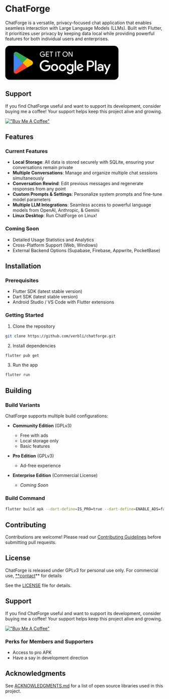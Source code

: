 # ChatForge

ChatForge is a versatile, privacy-focused chat application that enables seamless interaction with Large Language Models (LLMs). Built with Flutter, it prioritizes user privacy by keeping data local while providing powerful features for both individual users and enterprises.

[![en](google_play.svg)](https://play.google.com/store/apps/details?id=org.verbli.chatforge)

## Support
If you find ChatForge useful and want to support its development, consider buying me a coffee! Your support helps keep this project alive and growing.


[!["Buy Me A Coffee"](https://www.buymeacoffee.com/assets/img/custom_images/yellow_img.png)](https://www.buymeacoffee.com/eshipman)


## Features

### Current Features
- **Local Storage**: All data is stored securely with SQLite, ensuring your conversations remain private
- **Multiple Conversations**: Manage and organize multiple chat sessions simultaneously
- **Conversation Rewind**: Edit previous messages and regenerate responses from any point
- **Custom Prompts & Settings**: Personalize system prompts and fine-tune model parameters
- **Multiple LLM Integrations**: Seamless access to powerful language models from OpenAI, Anthropic, & Gemini
- **Linux Desktop**: Run ChatForge on Linux!

### Coming Soon
- Detailed Usage Statistics and Analytics
- Cross-Platform Support (Web, Windows)
- External Backend Options (Supabase, Firebase, Appwrite, PocketBase)

## Installation

### Prerequisites
- Flutter SDK (latest stable version)
- Dart SDK (latest stable version)
- Android Studio / VS Code with Flutter extensions

### Getting Started
1. Clone the repository
```bash
git clone https://github.com/verbli/chatforge.git
```

2. Install dependencies
```bash
flutter pub get
```

3. Run the app
```bash
flutter run
```

## Building

### Build Variants
ChatForge supports multiple build configurations:

- **Community Edition** (GPLv3)
    - Free with ads
    - Local storage only
    - Basic features

- **Pro Edition** (GPLv3)
    - Ad-free experience

- **Enterprise Edition** (Commercial License)
    - _Coming Soon_

### Build Command
```bash
flutter build apk --dart-define=IS_PRO=true --dart-define=ENABLE_ADS=false
```

## Contributing
Contributions are welcome! Please read our [Contributing Guidelines](CONTRIBUTING.md) before submitting pull requests.

## License
ChatForge is released under GPLv3 for personal use only. For commercial use, [**contact](mailto:info@verbli.org)** for details

See the [LICENSE](LICENSE.md) file for details.

## Support
If you find ChatForge useful and want to support its development, consider buying me a coffee! Your support helps keep this project alive and growing.


[!["Buy Me A Coffee"](https://www.buymeacoffee.com/assets/img/custom_images/yellow_img.png)](https://www.buymeacoffee.com/eshipman)


### Perks for Members and Supporters
- Access to pro APK
- Have a say in development direction

## Acknowledgments
See [ACKNOWLEDGMENTS.md](ACKNOWLEDGMENTS.md) for a list of open source libraries used in this project.
